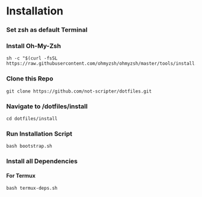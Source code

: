 # Installation

### Set zsh as default Terminal
### Install Oh-My-Zsh
```
sh -c "$(curl -fsSL https://raw.githubusercontent.com/ohmyzsh/ohmyzsh/master/tools/install.sh)"
```
### Clone this Repo
```
git clone https://github.com/not-scripter/dotfiles.git
```
### Navigate to /dotfiles/install
```
cd dotfiles/install
```
### Run Installation Script
```
bash bootstrap.sh
```
### Install all Dependencies
#### For Termux
```
bash termux-deps.sh
```

